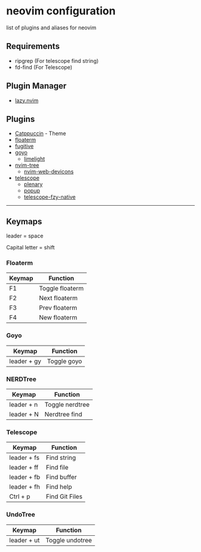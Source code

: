 # neovim configuration
list of plugins and aliases for neovim

## Requirements
- ripgrep (For telescope find string)
- fd-find (For Telescope)

## Plugin Manager
- [lazy.nvim](https://github.com/folke/lazy.nvim)

## Plugins
- [Catppuccin](https://github.com/dracula/vim) - Theme
- [floaterm](https://github.com/voldikss/vim-floaterm)
- [fugitive](https://github.com/tpope/vim-fugitive)
- [goyo](https://github.com/junegunn/goyo.vim)
  - [limelight](https://github.com/junegunn/limelight.vim)
- [nvim-tree](https://github.com/nvim-tree/nvim-tree.lua)
  - [nvim-web-devicons](https://github.com/nvim-tree/nvim-web-devicons)
- [telescope](https://github.com/nvim-telescope/telescope.nvim)
  - [plenary](https://github.com/nvim-lua/plenary.nvim)
  - [popup](https://github.com/nvim-lua/popup.nvim)
  - [telescope-fzy-native](https://github.com/nvim-telescope/telescope-fzy-native.nvim)

---

## Keymaps
leader = space

Capital letter = shift

### Floaterm
| Keymap | Function        |
|--------|-----------------|
| F1     | Toggle floaterm |
| F2     | Next floaterm   |
| F3     | Prev floaterm   |
| F4     | New floaterm    |

### Goyo
| Keymap      | Function    |
|-------------|-------------|
| leader + gy | Toggle goyo |

### NERDTree
| Keymap     | Function        |
|------------|-----------------|
| leader + n | Toggle nerdtree |
| leader + N | Nerdtree find   |

### Telescope
| Keymap      | Function       |
|-------------|----------------|
| leader + fs | Find string    |
| leader + ff | Find file      |
| leader + fb | Find buffer    |
| leader + fh | Find help      |
| Ctrl + p    | Find Git Files |

### UndoTree
| Keymap      | Function        |
|-------------|-----------------|
| leader + ut | Toggle undotree |
